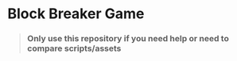 <html>  
    <body>
        <h1>Block Breaker Game</h1>
        <blockquote>
            <h3>Only use this repository if you need help or need to compare scripts/assets</h3>
        </blockquote>
    </body>
</html>
